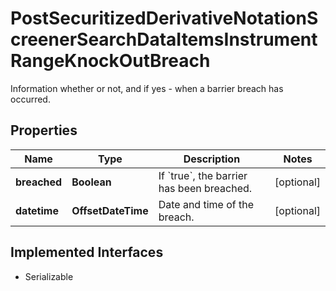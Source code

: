 

# PostSecuritizedDerivativeNotationScreenerSearchDataItemsInstrumentRangeKnockOutBreach

Information whether or not, and if yes - when a barrier breach has occurred.

## Properties

Name | Type | Description | Notes
------------ | ------------- | ------------- | -------------
**breached** | **Boolean** | If &#x60;true&#x60;, the barrier has been breached. |  [optional]
**datetime** | **OffsetDateTime** | Date and time of the breach. |  [optional]


## Implemented Interfaces

* Serializable


